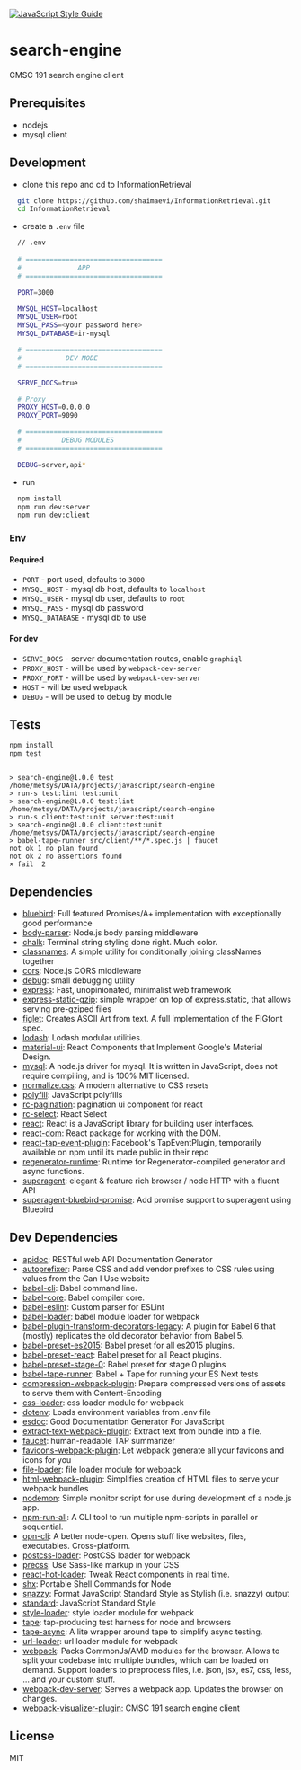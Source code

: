 [![JavaScript Style Guide](https://cdn.rawgit.com/feross/standard/master/badge.svg)](https://github.com/feross/standard)

# search-engine 

CMSC 191 search engine client

## Prerequisites

- nodejs
- mysql client

## Development

- clone this repo and cd to InformationRetrieval

```sh
  git clone https://github.com/shaimaevi/InformationRetrieval.git
  cd InformationRetrieval
```

- create a `.env` file

```sh
  // .env
  
  # ==================================
  #              APP
  # ==================================

  PORT=3000

  MYSQL_HOST=localhost
  MYSQL_USER=root
  MYSQL_PASS=<your password here>
  MYSQL_DATABASE=ir-mysql

  # ==================================
  #           DEV MODE
  # ==================================

  SERVE_DOCS=true

  # Proxy
  PROXY_HOST=0.0.0.0
  PROXY_PORT=9090

  # ==================================
  #          DEBUG MODULES
  # ==================================

  DEBUG=server,api*
```

- run
      
      
```sh
  npm install
  npm run dev:server
  npm run dev:client
```

### **Env**

#### Required
- `PORT` - port used, defaults to `3000`
- `MYSQL_HOST` - mysql db host, defaults to `localhost`
- `MYSQL_USER` - mysql db user, defaults to `root`
- `MYSQL_PASS` - mysql db password
- `MYSQL_DATABASE` - mysql db to use

#### For dev
- `SERVE_DOCS` - server documentation routes, enable `graphiql`
- `PROXY_HOST` - will be used by `webpack-dev-server`
- `PROXY_PORT` - will be used by `webpack-dev-server`
- `HOST` - will be used webpack
- `DEBUG` - will be used to debug by module


## Tests

```sh
npm install
npm test
```
```

> search-engine@1.0.0 test /home/metsys/DATA/projects/javascript/search-engine
> run-s test:lint test:unit
> search-engine@1.0.0 test:lint /home/metsys/DATA/projects/javascript/search-engine
> run-s client:test:unit server:test:unit
> search-engine@1.0.0 client:test:unit /home/metsys/DATA/projects/javascript/search-engine
> babel-tape-runner src/client/**/*.spec.js | faucet
not ok 1 no plan found
not ok 2 no assertions found
⨯ fail  2

```

## Dependencies

- [bluebird](https://github.com/petkaantonov/bluebird): Full featured Promises/A+ implementation with exceptionally good performance
- [body-parser](): Node.js body parsing middleware
- [chalk](): Terminal string styling done right. Much color.
- [classnames](https://github.com/JedWatson/classnames): A simple utility for conditionally joining classNames together
- [cors](): Node.js CORS middleware
- [debug](https://github.com/visionmedia/debug): small debugging utility
- [express](): Fast, unopinionated, minimalist web framework
- [express-static-gzip](https://github.com/tkoenig89/express-static-gzip): simple wrapper on top of express.static, that allows serving pre-gziped files
- [figlet](https://github.com/patorjk/figlet.js): Creates ASCII Art from text. A full implementation of the FIGfont spec.
- [lodash](): Lodash modular utilities.
- [material-ui](https://github.com/callemall/material-ui): React Components that Implement Google&#39;s Material Design.
- [mysql](): A node.js driver for mysql. It is written in JavaScript, does not require compiling, and is 100% MIT licensed.
- [normalize.css](): A modern alternative to CSS resets
- [polyfill](https://github.com/marcello3d/polyfill.js): JavaScript polyfills
- [rc-pagination](https://github.com/react-component/pagination): pagination ui component for react
- [rc-select](https://github.com/react-component/select): React Select
- [react](): React is a JavaScript library for building user interfaces.
- [react-dom](): React package for working with the DOM.
- [react-tap-event-plugin](https://github.com/zilverline/react-tap-event-plugin): Facebook&#39;s TapEventPlugin, temporarily available on npm until its made public in their repo
- [regenerator-runtime](https://github.com/facebook/regenerator/tree/master/packages): Runtime for Regenerator-compiled generator and async functions.
- [superagent](https://github.com/visionmedia/superagent): elegant &amp; feature rich browser / node HTTP with a fluent API
- [superagent-bluebird-promise](https://github.com/KyleAMathews/superagent-bluebird-promise): Add promise support to superagent using Bluebird

## Dev Dependencies

- [apidoc](https://github.com/apidoc/apidoc): RESTful web API Documentation Generator
- [autoprefixer](): Parse CSS and add vendor prefixes to CSS rules using values from the Can I Use website
- [babel-cli](): Babel command line.
- [babel-core](): Babel compiler core.
- [babel-eslint](https://github.com/babel/babel-eslint): Custom parser for ESLint
- [babel-loader](https://github.com/babel/babel-loader): babel module loader for webpack
- [babel-plugin-transform-decorators-legacy](https://github.com/loganfsmyth/babel-plugin-transform-decorators-legacy): A plugin for Babel 6 that (mostly) replicates the old decorator behavior from Babel 5.
- [babel-preset-es2015](): Babel preset for all es2015 plugins.
- [babel-preset-react](): Babel preset for all React plugins.
- [babel-preset-stage-0](): Babel preset for stage 0 plugins
- [babel-tape-runner](https://github.com/wavded/babel-tape-runner): Babel + Tape for running your ES Next tests
- [compression-webpack-plugin](https://github.com/webpack/compression-webpack-plugin): Prepare compressed versions of assets to serve them with Content-Encoding
- [css-loader](https://github.com/webpack/css-loader): css loader module for webpack
- [dotenv](https://github.com/motdotla/dotenv): Loads environment variables from .env file
- [esdoc](https://github.com/esdoc/esdoc): Good Documentation Generator For JavaScript
- [extract-text-webpack-plugin](https://github.com/webpack/extract-text-webpack-plugin): Extract text from bundle into a file.
- [faucet](https://github.com/substack/faucet): human-readable TAP summarizer
- [favicons-webpack-plugin](https://github.com/jantimon/favicons-webpack-plugin): Let webpack generate all your favicons and icons for you
- [file-loader](https://github.com/webpack/file-loader): file loader module for webpack
- [html-webpack-plugin](https://github.com/ampedandwired/html-webpack-plugin): Simplifies creation of HTML files to serve your webpack bundles
- [nodemon](https://github.com/remy/nodemon): Simple monitor script for use during development of a node.js app.
- [npm-run-all](): A CLI tool to run multiple npm-scripts in parallel or sequential.
- [opn-cli](): A better node-open. Opens stuff like websites, files, executables. Cross-platform.
- [postcss-loader](): PostCSS loader for webpack
- [precss](https://github.com/jonathantneal/precss): Use Sass-like markup in your CSS
- [react-hot-loader](https://github.com/gaearon/react-hot-loader): Tweak React components in real time.
- [shx](https://github.com/shelljs/shx): Portable Shell Commands for Node
- [snazzy](https://github.com/feross/snazzy): Format JavaScript Standard Style as Stylish (i.e. snazzy) output
- [standard](https://github.com/feross/standard): JavaScript Standard Style
- [style-loader](https://github.com/webpack/style-loader): style loader module for webpack
- [tape](https://github.com/substack/tape): tap-producing test harness for node and browsers
- [tape-async](): A lite wrapper around tape to simplify async testing.
- [url-loader](https://github.com/webpack/url-loader): url loader module for webpack
- [webpack](https://github.com/webpack/webpack): Packs CommonJs/AMD modules for the browser. Allows to split your codebase into multiple bundles, which can be loaded on demand. Support loaders to preprocess files, i.e. json, jsx, es7, css, less, ... and your custom stuff.
- [webpack-dev-server](https://github.com/webpack/webpack-dev-server): Serves a webpack app. Updates the browser on changes.
- [webpack-visualizer-plugin](https://github.com/chrisbateman/webpack-visualizer): CMSC 191 search engine client


## License

MIT
